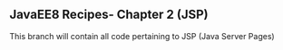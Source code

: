 ## JavaEE8 Recipes- Chapter 2 (JSP)

This branch will contain all code pertaining to JSP (Java Server Pages)